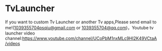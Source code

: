 # TvLauncher
If you want to custom Tv Launcher or another Tv apps,Please send email to me!(1039355704psqiu@gmail.com or 1039355704@qq.com)，Youtube tv launcher video channel:https://www.youtube.com/channel/UCoPbM1nxMLc9Hl2K49VCtaA/videos
